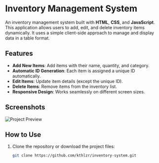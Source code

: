 # Inventory Management System

An inventory management system built with **HTML**, **CSS**, and **JavaScript**. This application allows users to add, edit, and delete inventory items dynamically. It uses a simple client-side approach to manage and display data in a table format.

## Features

- **Add New Items**: Add items with their name, quantity, and category.
- **Automatic ID Generation**: Each item is assigned a unique ID automatically.
- **Edit Items**: Update item details (except the unique ID).
- **Delete Items**: Remove items from the inventory list.
- **Responsive Design**: Works seamlessly on different screen sizes.

## Screenshots

![Project Preview](https://i.ibb.co/fCSCvnk/inventorymanagement.png)

## How to Use

1. Clone the repository or download the project files:
   ```bash
   git clone https://github.com/kthlzr/inventory-system.git
